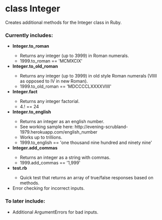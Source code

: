 <h1>class Integer</h1>

Creates additional methods for the Integer class in Ruby.

<h3>Currently includes:</h3>
<ul><li><b>Integer.to_roman</b></li>
    <ul><li>Returns any integer (up to 3999) in Roman numerals.</li>
        <li>1999.to_roman == 'MCMXCIX'</li></ul>

   <li><b>Integer.to_old_roman</b></li>
   <ul><li>Returns any integer (up to 3999) in old style Roman numerals (VIIII as opposed to IV in new Roman).</li>
        <li>1999.to_old_roman == 'MDCCCCLXXXXVIIII'</li></ul>

   <li><b>Integer.fact</b></li>
   <ul><li>Returns any integer factorial.</li>
       <li>4.! == 24</li></ul>
       
<li><b>Integer.to_english</b></li>
<ul><li>Returns an integer as an english number.</li>
  <li>See working sample here: http://evening-scrubland-1979.herokuapp.com/english_number</li>
	<li>Works up to trillions.</li>
  <li>1999.to_english == 'one thousand nine hundred and ninety nine'</li></ul>

<li><b>Integer.add_commas</b></li>
<ul><li>Returns an integer as a string with commas.</li>
  <li>1999.add_commas == '1,999'</li></ul>  

<li><b>test.rb</b></li>
<ul><li>Quick test that returns an array of true/false responses based on methods.</li></ul>

<li>Error checking for incorrect inputs.</li></ul>

<h3>To later include:</h3>

<ul><li>Additional ArgumentErrors for bad inputs.</li>
